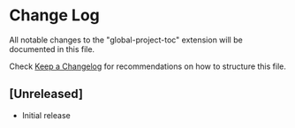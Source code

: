 # Change Log

All notable changes to the "global-project-toc" extension will be documented in this file.

Check [Keep a Changelog](http://keepachangelog.com/) for recommendations on how to structure this file.

## [Unreleased]

- Initial release